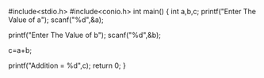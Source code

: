 #include<stdio.h>
#include<conio.h>
int main()
{
int a,b,c;
  printf("Enter The Value of a");
  scanf("%d",&a);
  
  printf("Enter The Value of b");
  scanf("%d",&b);
  
  c=a+b;
  
  printf("Addition = %d",c);
  return 0;
}
